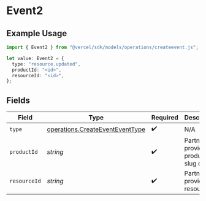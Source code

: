 # Event2

## Example Usage

```typescript
import { Event2 } from "@vercel/sdk/models/operations/createevent.js";

let value: Event2 = {
  type: "resource.updated",
  productId: "<id>",
  resourceId: "<id>",
};
```

## Fields

| Field                                                                              | Type                                                                               | Required                                                                           | Description                                                                        |
| ---------------------------------------------------------------------------------- | ---------------------------------------------------------------------------------- | ---------------------------------------------------------------------------------- | ---------------------------------------------------------------------------------- |
| `type`                                                                             | [operations.CreateEventEventType](../../models/operations/createeventeventtype.md) | :heavy_check_mark:                                                                 | N/A                                                                                |
| `productId`                                                                        | *string*                                                                           | :heavy_check_mark:                                                                 | Partner-provided product slug or id                                                |
| `resourceId`                                                                       | *string*                                                                           | :heavy_check_mark:                                                                 | Partner provided resource ID                                                       |